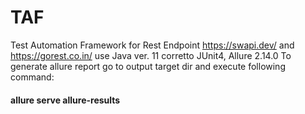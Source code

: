 # TAF
Test Automation Framework for 
Rest Endpoint https://swapi.dev/
and https://gorest.co.in/
use Java ver. 11 corretto
JUnit4, Allure 2.14.0
To generate allure report go to output target dir and execute following command:
#### allure serve allure-results
